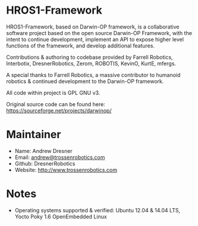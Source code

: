 HROS1-Framework
===============

HROS1-Framework, based on Darwin-OP framework, is a collaborative software project based on the open source Darwin-OP Framework, with the intent to continue development, implement an API to expose higher level functions of the framework, and develop additional features. 

Contributions & authoring to codebase provided by Farrell Robotics, Interbotix, DresnerRobotics, Zerom, ROBOTIS, KevinO, KurtE, mfergs.

A special thanks to Farrell Robotics, a massive contributor to humanoid robotics & continued development to the Darwin-OP framework. 

All code within project is GPL GNU v3.

Original source code can be found here:
https://sourceforge.net/projects/darwinop/

Maintainer
=================
* Name: Andrew Dresner
* Email: andrew@trossenrobotics.com
* Github: DresnerRobotics
* Website: http://www.trossenrobotics.com

Notes
==================
* Operating systems supported & verified: Ubuntu 12.04 & 14.04 LTS, Yocto Poky 1.6 OpenEmbedded Linux

